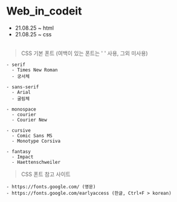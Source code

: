# Web_in_codeit

- 21.08.25 ~ html
- 21.08.25 ~ css <br><br>

> CSS 기본 폰트 (여백이 있는 폰트는 ' ' 사용, 그외 미사용)
```
- serif
  - Times New Roman
  - 궁서체
  
- sans-serif
  - Arial
  - 굴림체
  
- monospace
  - courier
  - Courier New
  
- cursive
  - Comic Sans MS
  - Monotype Corsiva
  
- fantasy
  - Impact
  - Haettenschweiler  
```

> CSS 폰트 참고 사이트
```
- https://fonts.google.com/ (영문)
- https://fonts.google.com/earlyaccess (한글, Ctrl+F > korean)
```
